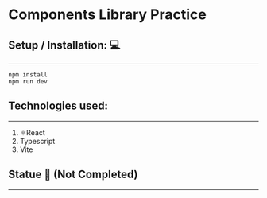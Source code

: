 # Components Library Practice

## Setup / Installation: 💻

---

`npm install` </br>
`npm run dev`

## Technologies used:

---

1. ⚛️React
2. Typescript
3. Vite

## Statue 📶 (Not Completed)

---
